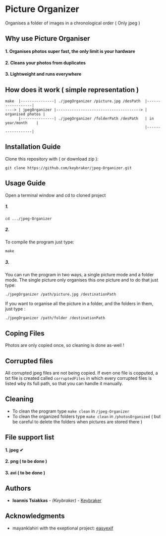 # Picture Organizer 
Organises a folder of images in a chronological order ( Only jpeg )

## Why use Picture Organiser
#### 1. Organises photos super fast, the only limit is your hardware
#### 2. Cleans your photos from duplicates
#### 3. Lightweight and runs everywhere

## How does it work ( simple representation )
```text
make  |---------------| ./jpegOrganizer /picture.jpg /desPath  |------------------| 
----> | jpegOrganizer |--------------------------------------> | organised photos | 
      |---------------| ./jpegOrganizer /folderPath /desPath   | in year/month    | 
                                                               |------------------| 
```

## Installation Guide
Clone this repository with ( or download zip ):
```
git clone https://github.com/keybraker/jpeg-Organizer.git
```

## Usage Guide
Open a terminal window and cd to cloned project

##### 1. 
```
cd .../jpeg-Organizer
```

##### 2.
To compile the program just type:
```
make 
```

##### 3.
You can run the program in two ways, a single picture mode and a folder mode.
The single picture only organises this one picture and to do that just type:
```
./jpegOrganizer /path/picture.jpg /destinationPath
```
If you want to organise all the picture in a folder, and the folders in them, just type :
```
./jpegOrganizer /path/folder /destinationPath
```

## Coping Files
Photos are only copied once, so cleaning is done as-well !

## Corrupted files
All corrupted jpeg files are not being copied. If even one file is copputed, a txt file is
created called ``` corruptedFiles ``` in which every corrupted files is listed wby its full
path, so that you can handle it manually.

## Cleaning
* To clean the program type ``` make clean ``` in ``` /jpeg-Organizer ```
* To clean the organized folders type ``` make clean ``` in ``` /photosOrganized ```
  ( but be careful to delete the folders when pictures are stored there )

## File support list 
#### 1. jpeg ✔︎
#### 2. png ( to be done )
#### 3. avi ( to be done )

## Authors
* **Ioannis Tsiakkas** - *(Keybraker)* - [Keybraker](https://github.com/keybraker)

## Acknowledgments
* mayanklahiri with the exeptional project:  [easyexif](https://github.com/mayanklahiri/easyexif)
